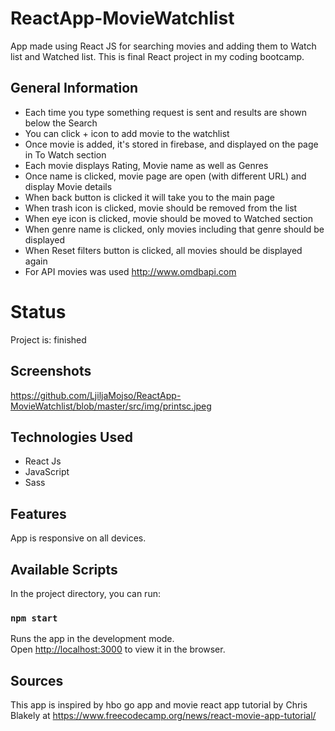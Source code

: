 # ReactApp-MovieWatchlist

App made using React JS for searching movies and adding them to Watch list and Watched list.
This is final React project in my coding bootcamp.

## General Information

- Each time you type something request is sent and results are shown below the Search
- You can click + icon to add movie to the watchlist
- Once movie is added, it's stored in firebase, and displayed on the page in To Watch section
- Each movie displays Rating, Movie name as well as Genres
- Once name is clicked, movie page are open (with different URL) and display Movie details
- When back button is clicked it will take you to the main page
- When trash icon is clicked, movie should be removed from the list
- When eye icon is clicked, movie should be moved to Watched section
- When genre name is clicked, only movies including that genre should be displayed
- When Reset filters button is clicked, all movies should be displayed again
- For API movies was used http://www.omdbapi.com


# Status
Project is: finished

## Screenshots
https://github.com/LjiljaMojso/ReactApp-MovieWatchlist/blob/master/src/img/printsc.jpeg

## Technologies Used
- React Js
- JavaScript
- Sass

## Features
App is responsive on all devices.



## Available Scripts

In the project directory, you can run:

### `npm start`

Runs the app in the development mode.\
Open [http://localhost:3000](http://localhost:3000) to view it in the browser.

## Sources
This app is inspired by hbo go app and movie react app tutorial by Chris Blakely at https://www.freecodecamp.org/news/react-movie-app-tutorial/
